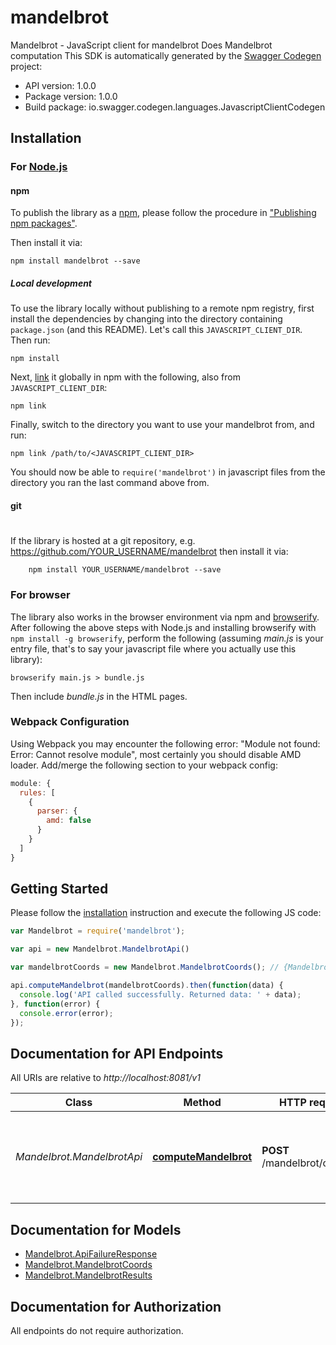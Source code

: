 # mandelbrot

Mandelbrot - JavaScript client for mandelbrot
Does Mandelbrot computation
This SDK is automatically generated by the [Swagger Codegen](https://github.com/swagger-api/swagger-codegen) project:

- API version: 1.0.0
- Package version: 1.0.0
- Build package: io.swagger.codegen.languages.JavascriptClientCodegen

## Installation

### For [Node.js](https://nodejs.org/)

#### npm

To publish the library as a [npm](https://www.npmjs.com/),
please follow the procedure in ["Publishing npm packages"](https://docs.npmjs.com/getting-started/publishing-npm-packages).

Then install it via:

```shell
npm install mandelbrot --save
```

##### Local development

To use the library locally without publishing to a remote npm registry, first install the dependencies by changing 
into the directory containing `package.json` (and this README). Let's call this `JAVASCRIPT_CLIENT_DIR`. Then run:

```shell
npm install
```

Next, [link](https://docs.npmjs.com/cli/link) it globally in npm with the following, also from `JAVASCRIPT_CLIENT_DIR`:

```shell
npm link
```

Finally, switch to the directory you want to use your mandelbrot from, and run:

```shell
npm link /path/to/<JAVASCRIPT_CLIENT_DIR>
```

You should now be able to `require('mandelbrot')` in javascript files from the directory you ran the last 
command above from.

#### git
#
If the library is hosted at a git repository, e.g.
https://github.com/YOUR_USERNAME/mandelbrot
then install it via:

```shell
    npm install YOUR_USERNAME/mandelbrot --save
```

### For browser

The library also works in the browser environment via npm and [browserify](http://browserify.org/). After following
the above steps with Node.js and installing browserify with `npm install -g browserify`,
perform the following (assuming *main.js* is your entry file, that's to say your javascript file where you actually 
use this library):

```shell
browserify main.js > bundle.js
```

Then include *bundle.js* in the HTML pages.

### Webpack Configuration

Using Webpack you may encounter the following error: "Module not found: Error:
Cannot resolve module", most certainly you should disable AMD loader. Add/merge
the following section to your webpack config:

```javascript
module: {
  rules: [
    {
      parser: {
        amd: false
      }
    }
  ]
}
```

## Getting Started

Please follow the [installation](#installation) instruction and execute the following JS code:

```javascript
var Mandelbrot = require('mandelbrot');

var api = new Mandelbrot.MandelbrotApi()

var mandelbrotCoords = new Mandelbrot.MandelbrotCoords(); // {MandelbrotCoords} Mandelbrot coordinates to compute

api.computeMandelbrot(mandelbrotCoords).then(function(data) {
  console.log('API called successfully. Returned data: ' + data);
}, function(error) {
  console.error(error);
});


```

## Documentation for API Endpoints

All URIs are relative to *http://localhost:8081/v1*

Class | Method | HTTP request | Description
------------ | ------------- | ------------- | -------------
*Mandelbrot.MandelbrotApi* | [**computeMandelbrot**](docs/MandelbrotApi.md#computeMandelbrot) | **POST** /mandelbrot/compute | Iterate over pixels to determine if each is in the Mandelbrot set


## Documentation for Models

 - [Mandelbrot.ApiFailureResponse](docs/ApiFailureResponse.md)
 - [Mandelbrot.MandelbrotCoords](docs/MandelbrotCoords.md)
 - [Mandelbrot.MandelbrotResults](docs/MandelbrotResults.md)


## Documentation for Authorization

 All endpoints do not require authorization.

